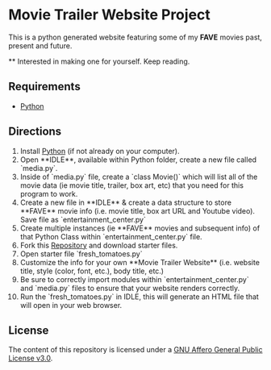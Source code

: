 # Movie Trailer Website Project

This is a python generated website featuring some of my **FAVE** movies past, present and future.

** Interested in making one for yourself. Keep reading.

## Requirements

<ul>
    <li><a href="www.python.com">Python</a> </li>
</ul>

## Directions

<ol>
    <li>Install <a href="www.python.com">Python</a> (if not already on your computer).</li>
    <li>Open **IDLE**, available within Python folder, create a new file called `media.py`.</li> 
    <li> Inside of `media.py` file, create a `class Movie()` which will list all of the movie 
         data (ie movie title, trailer, box art, etc) that you need for this program to work.</li>
    <li> Create a new file in **IDLE** & create a data structure to store **FAVE** movie info (i.e. movie title, box art URL and Youtube video). Save file as `entertainment_center.py`</li>
    <li> Create multiple instances (ie **FAVE** movies and subsequent info) of that Python Class within `entertainment_center.py` file.</li>
    <li>Fork this <a href="https://github.com/udacity/ud036_StarterCode"> Repository</a> and download starter files. </li>
    <li> Open starter file `fresh_tomatoes.py` </li>
    <li> Customize the info for your own **Movie Trailer Website** (i.e. website title, style (color, font, etc.), body title, etc.)</li> 
    <li> Be sure to correctly import modules within `entertainment_center.py` and `media.py` files to ensure that your website renders correctly.</li>
    <li> Run the `fresh_tomatoes.py` in IDLE, this will generate an HTML file that will open in your web browser.</li>
</ol>

## License

 The content of this repository is licensed under a <a href="https://github.com/codemecharlie/Udacity-MovieTrailer-Project/blob/master/LICENSE.txt">GNU Affero General Public License v3.0</a>.

